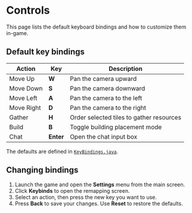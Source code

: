 # Controls

This page lists the default keyboard bindings and how to customize them in-game.

## Default key bindings

| Action | Key | Description |
|-------|----|-------------|
| Move Up | **W** | Pan the camera upward |
| Move Down | **S** | Pan the camera downward |
| Move Left | **A** | Pan the camera to the left |
| Move Right | **D** | Pan the camera to the right |
| Gather | **H** | Order selected tiles to gather resources |
| Build | **B** | Toggle building placement mode |
| Chat | **Enter** | Open the chat input box |

The defaults are defined in [`KeyBindings.java`](../core/src/main/java/net/lapidist/colony/settings/KeyBindings.java).

## Changing bindings

1. Launch the game and open the **Settings** menu from the main screen.
2. Click **Keybinds** to open the remapping screen.
3. Select an action, then press the new key you want to use.
4. Press **Back** to save your changes. Use **Reset** to restore the defaults.
